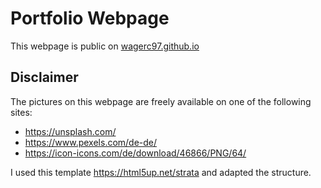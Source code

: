 # Portfolio Webpage

This webpage is public on [wagerc97.github.io](https://wagerc97.github.io/)


## Disclaimer

The pictures on this webpage are freely available on one of the following sites:
- https://unsplash.com/
- https://www.pexels.com/de-de/
- https://icon-icons.com/de/download/46866/PNG/64/

I used this template https://html5up.net/strata and adapted the structure. 
